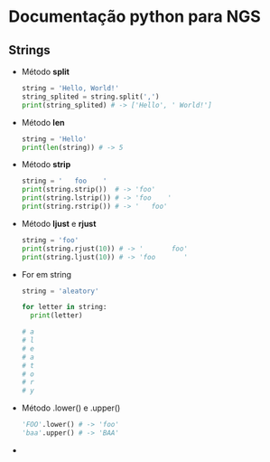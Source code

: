 # Documentação python para NGS

## Strings

* Método **split**
  
  ```python
  string = 'Hello, World!'
  string_splited = string.split(',')
  print(string_splited) # -> ['Hello', ' World!']
  ```

* Método **len**

  ```python
  string = 'Hello'
  print(len(string)) # -> 5
  ```

* Método **strip**

  ```python
  string = '   foo    '
  print(string.strip())  # -> 'foo'
  print(string.lstrip()) # -> 'foo    '
  print(string.rstrip()) # -> '   foo'
  ```

* Método **ljust** e **rjust**

  ```python
  string = 'foo'
  print(string.rjust(10)) # -> '       foo'
  print(string.ljust(10)) # -> 'foo       '
  ```

* For em string

  ```python
  string = 'aleatory'

  for letter in string:
    print(letter)
  
  # a
  # l
  # e
  # a
  # t
  # o
  # r
  # y
  ```

* Método .lower() e .upper()

  ```python
  'FOO'.lower() # -> 'foo'
  'baa'.upper() # -> 'BAA'
  ```

*

  ```python
  
  ```
